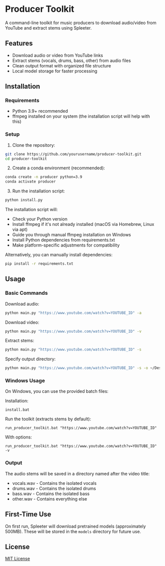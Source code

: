 # Producer Toolkit

A command-line toolkit for music producers to download audio/video from YouTube and extract stems using Spleeter.

## Features

- Download audio or video from YouTube links
- Extract stems (vocals, drums, bass, other) from audio files
- Clean output format with organized file structure
- Local model storage for faster processing

## Installation

### Requirements

- Python 3.9+ recommended
- ffmpeg installed on your system (the installation script will help with this)

### Setup

1. Clone the repository:
```bash
git clone https://github.com/yourusername/producer-toolkit.git
cd producer-toolkit
```

2. Create a conda environment (recommended):
```bash
conda create -n producer python=3.9
conda activate producer
```

3. Run the installation script:
```bash
python install.py
```

The installation script will:
- Check your Python version
- Install ffmpeg if it's not already installed (macOS via Homebrew, Linux via apt)
- Guide you through manual ffmpeg installation on Windows
- Install Python dependencies from requirements.txt
- Make platform-specific adjustments for compatibility

Alternatively, you can manually install dependencies:
```bash
pip install -r requirements.txt
```

## Usage

### Basic Commands

Download audio:
```bash
python main.py "https://www.youtube.com/watch?v=YOUTUBE_ID" -a
```

Download video:
```bash
python main.py "https://www.youtube.com/watch?v=YOUTUBE_ID" -v
```

Extract stems:
```bash
python main.py "https://www.youtube.com/watch?v=YOUTUBE_ID" -s
```

Specify output directory:
```bash
python main.py "https://www.youtube.com/watch?v=YOUTUBE_ID" -s -o ~/Desktop
```

### Windows Usage

On Windows, you can use the provided batch files:

Installation:
```
install.bat
```

Run the toolkit (extracts stems by default):
```
run_producer_toolkit.bat "https://www.youtube.com/watch?v=YOUTUBE_ID"
```

With options:
```
run_producer_toolkit.bat "https://www.youtube.com/watch?v=YOUTUBE_ID" -v
```

### Output

The audio stems will be saved in a directory named after the video title:
- vocals.wav - Contains the isolated vocals
- drums.wav - Contains the isolated drums
- bass.wav - Contains the isolated bass
- other.wav - Contains everything else

## First-Time Use

On first run, Spleeter will download pretrained models (approximately 500MB). These will be stored in the `models` directory for future use.

## License

[MIT License](LICENSE)